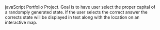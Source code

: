 javaScript Portfolio Project. Goal is to have user select the proper capital of a randomply generated state. If the user selects the correct answer the corrects state will be displayed in text along with the location on an interactive map.


